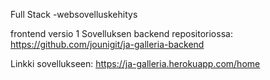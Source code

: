 Full Stack -websovelluskehitys

frontend versio 1
Sovelluksen backend repositoriossa: 
https://github.com/jounigit/ja-galleria-backend

Linkki sovellukseen: https://ja-galleria.herokuapp.com/home
